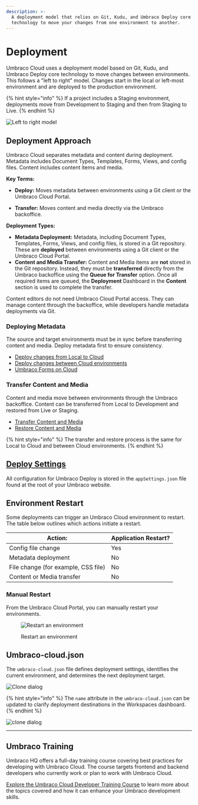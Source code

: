 ```yaml
---
description: >-
  A deployment model that relies on Git, Kudu, and Umbraco Deploy core
  technology to move your changes from one environment to another.
---
```


# Deployment

Umbraco Cloud uses a deployment model based on Git, Kudu, and Umbraco Deploy core technology to move changes between environments. This follows a "left to right" model. Changes start in the local or left-most environment and are deployed to the production environment.

{% hint style="info" %}
If a project includes a Staging environment, deployments move from Development to Staging and then from Staging to Live.
{% endhint %}

![Left to right model](images/left-to-right.png)

## Deployment Approach

Umbraco Cloud separates metadata and content during deployment. Metadata includes Document Types, Templates, Forms, Views, and config files. Content includes content items and media.

**Key Terms:**

* **Deploy:** Moves metadata between environments using a Git client or the Umbraco Cloud Portal.

* **Transfer:** Moves content and media directly via the Umbraco backoffice.

**Deployment Types:**

* **Metadata Deployment:** Metadata, including Document Types, Templates, Forms, Views, and config files, is stored in a Git repository. These are **deployed** between environments using a Git client or the Umbraco Cloud Portal.
* **Content and Media Transfer:** Content and Media items are **not** stored in the Git repository. Instead, they must be **transferred** directly from the Umbraco backoffice using the **Queue for Transfer** option. Once all required items are queued, the **Deployment** Dashboard in the **Content** section is used to complete the transfer.

Content editors do not need Umbraco Cloud Portal access. They can manage content through the backoffice, while developers handle metadata deployments via Git.

### Deploying Metadata

The source and target environments must be in sync before transferring content and media. Deploy metadata first to ensure consistency.

* [Deploy changes from Local to Cloud](local-to-cloud.md)
* [Deploy changes between Cloud environments](cloud-to-cloud.md)
* [Umbraco Forms on Cloud](umbraco-forms-on-cloud.md)

### Transfer Content and Media

Content and media move between environments through the Umbraco backoffice. Content can be transferred from Local to Development and restored from Live or Staging.

* [Transfer Content and Media](content-transfer.md)
* [Restore Content and Media](restoring-content/README.md)

{% hint style="info" %}
The transfer and restore process is the same for Local to Cloud and between Cloud environments.
{% endhint %}

## [Deploy Settings](https://docs.umbraco.com/umbraco-deploy/deploy-settings)

All configuration for Umbraco Deploy is stored in the `appSettings.json` file found at the root of your Umbraco website.

## Environment Restart

Some deployments can trigger an Umbraco Cloud environment to restart. The table below outlines which actions initiate a restart.

| Action:                              | Application Restart? |
| ------------------------------------ | -------------------- |
| Config file change                   | Yes                  |
| Metadata deployment                  | No                   |
| File change (for example, CSS file)  | No                   |
| Content or Media transfer            | No                   |

### Manual Restart

From the Umbraco Cloud Portal, you can manually restart your environments.

<figure><img src="../.gitbook/assets/image (38).png" alt="Restart an environment"><figcaption><p>Restart an environment</p></figcaption></figure>

## Umbraco-cloud.json

The `umbraco-cloud.json` file defines deployment settings, identifies the current environment, and determines the next deployment target.

![Clone dialog](images/Umbraco-cloud-json.png)

{% hint style="info" %}
The `name` attribute in the `umbraco-cloud.json` can be updated to clarify deployment destinations in the Workspaces dashboard.
{% endhint %}

![clone dialog](images/change-env-name-v8.png)

***

## Umbraco Training

Umbraco HQ offers a full-day training course covering best practices for developing with Umbraco Cloud. The course targets frontend and backend developers who currently work or plan to work with Umbraco Cloud.

[Explore the Umbraco Cloud Developer Training Course](https://umbraco.com/training/course-details/cloud-developer/) to learn more about the topics covered and how it can enhance your Umbraco development skills.

